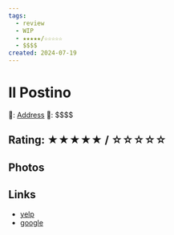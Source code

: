 ```yaml
---
tags:
  - review
  - WIP
  - ★★★★★/☆☆☆☆☆
  - $$$$
created: 2024-07-19
---
```


# Il Postino

📌: [Address]()
💸: \$\$\$\$

## Rating: ★★★★★ / ☆☆☆☆☆

## Photos

## Links

- [yelp]()
- [google]()